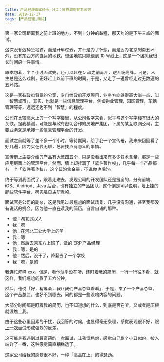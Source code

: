 ```yaml
---
title: 产品经理面试经历（七）：背靠政府的第三方
date: 2019-12-17
tags: [产品经理,面试]
---
```


第一家公司距离我之前上班的地方，不到十分钟的路程，那天约的是下午三点的面试。

这次没有选择坐地铁，而是开车过去，并不是为了怀恋，而是因为北京的南五环外，没有东西方向直达的地铁，想坐地铁只能绕到 10 号线上，这是一个困扰我很长时间的一件事情。

原本想着，半个小时面试完，还可以赶在 5 点之前离开，避开晚高峰。可是，人生总是这么戏剧，正好赶上以前下班的时间，于是，又走了一遍曾经走过无数遍的五环路。

这是一家有政府背景的公司，专门给政府开发项目，业务方向说得高大尚一点，叫「智慧城市」，其实，也就是一些信息管理平台，例如物业管理，园区管理，车辆管理等等，远远还达不到「智慧」的程度。

公司在比较高大上的一个写字楼里，从公司名字来看，似乎与这个写字楼有很大的关联。据我猜测，可能是与政府密切合作的房地产集团，下属的某互联网公司，主要业务就是承接一些信息管理平台的开发。

面试之前就等了差不多一个小时，等待期间，给了我一个宣传册，我来来回回看了好几遍，因为实在很无聊，总要找点有意义的事情。

宣传册上主要介绍的产品有大概四五个，只是没看出来有多少技术含量，都是一些应用层面上的管理平台，然而，墙上却挂满了「软件著作权」，几乎每一个产品都有一个「软件著作权」，这个证的含金量，不说你也懂的。

终于等到我面试了，跟着走进去，发现公司的开发团队还是挺全的，分有前端、iOS、Andriod、Java 后台，也有独立的产品团队，这个倒是可以说明，墙上挂的那些软件平台，确实是自主研发的。

面试官是公司的副总，这是我见过最尴尬的面试场景，几乎没有沟通，甚至我都没有说话的机会，因为他一直在读我的简历，自言自语的那种。

- 他：湖北武汉人
- 我：嗯
- 他：在河北工业大学上的学
- 我：嗯
- 他：然后去京东方上班了，做的 ERP 产品经理
- 我：嗯，是的
- 他：然后，没干了，降薪去了一个学校
- 我：嗯，是的

我连忙解释 xxx，但是，看他似乎没在听，还盯着我的简历，一行一行往下看，就这样，我们尴尬的待了五六分钟。

然后，他说「好，稍等会，我让我们产品总监看看」，于是，来了一个产品总监，这个产品总监，也好不到哪去，问的都是一些没啥内容的问题。

大部分时间都是盯着我的简历，也不知道想的什么，到底是否在听，又或者是压根就没瞧上我。

由于这些心里因素的干扰，我回答的时候，也显得毫无条理，感觉表现很不好，跟[上一次](./2019-12-05-producter-interview-06)面试形成强烈的反差。

这可能是我遇到过最奇葩的一次面试，让我很尴尬，感觉自己像个小丑似的，被人端详了一番，这种感觉简直糟糕透了。

这家公司给我的感觉很不好，一种「高高在上」的得瑟劲。